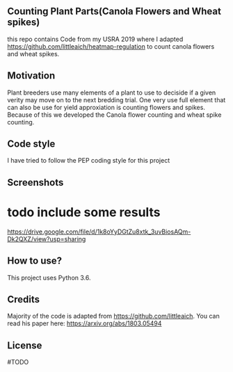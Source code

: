 ## Counting Plant Parts(Canola Flowers and Wheat spikes)
this repo contains Code from my USRA 2019 where I adapted https://github.com/littleaich/heatmap-regulation to count canola flowers and wheat spikes. 


## Motivation
Plant breeders use many elements of a plant to use to deciside if a given verity may move on to the next bredding trial. One very use full element that can also be use for yield approxiation is counting flowers and spikes. Because of this we developed the Canola flower counting and wheat spike counting. 


## Code style
I have tried to follow the PEP coding style for this project 
 
## Screenshots
# todo include some results 

https://drive.google.com/file/d/1k8oYyDGtZu8xtk_3uvBiosAQm-Dk2QXZ/view?usp=sharing
## How to use?
This project uses Python 3.6. 

## Credits
Majority of the code is adapted from  https://github.com/littleaich. You can read his paper here: https://arxiv.org/abs/1803.05494



## License
#TODO
